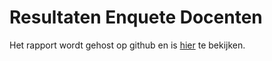# Resultaten Enquete Docenten

Het rapport wordt gehost op github en is [hier](https://werkgroep-toetsen-op-afstand.github.io/Resultaten-Enquete-Docenten/) te bekijken.


